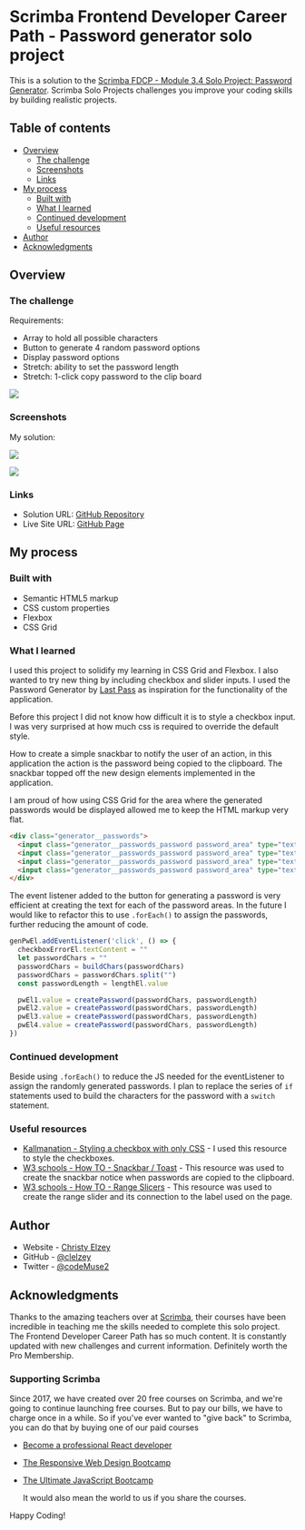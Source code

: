 # Scrimba Frontend Developer Career Path - Password generator solo project

This is a solution to the [Scrimba FDCP - Module 3.4 Solo Project: Password Generator](https://www.figma.com/file/YRO9Iw5IYaOorjnRyNz4bV/Random-Password-Generator?node-id=0%3A1). Scrimba Solo Projects challenges you improve your coding skills by building realistic projects.

## Table of contents

- [Overview](#overview)
  - [The challenge](#the-challenge)
  - [Screenshots](#screenshots)
  - [Links](#links)
- [My process](#my-process)
  - [Built with](#built-with)
  - [What I learned](#what-i-learned)
  - [Continued development](#continued-development)
  - [Useful resources](#useful-resources)
- [Author](#author)
- [Acknowledgments](#acknowledgments)


## Overview

### The challenge

Requirements:

- Array to hold all possible characters
- Button to generate 4 random password options
- Display password options
- Stretch: ability to set the password length
- Stretch: 1-click copy password to the clip board

![](./images/figma-design-password-generator-dark.png)


### Screenshots

My solution:

![](./images/app-screenshot.png)

![](./images/mobile-app-screenshot.png)


### Links

- Solution URL: [GitHub Repository](https://github.com/clelzey/password-generator)
- Live Site URL: [GitHub Page](https://clelzey.github.io/password-generator/)

## My process

### Built with

- Semantic HTML5 markup
- CSS custom properties
- Flexbox
- CSS Grid

### What I learned

I used this project to solidify my learning in CSS Grid and Flexbox. I also wanted to try new thing by including
checkbox and slider inputs. I used the Password Generator by [Last Pass](https://www.lastpass.com/features/password-generator)
as inspiration for the functionality of the application.

Before this project I did not know how difficult it is to style a checkbox input. I was very surprised at how much css is
required to override the default style.

How to create a simple snackbar to notify the user of an action, in this application the action is the password being copied
to the clipboard. The snackbar topped off the new design elements implemented in the application.

I am proud of how using CSS Grid for the area where the generated passwords would be displayed allowed me to keep the HTML markup
very flat.

```html
<div class="generator__passwords">
  <input class="generator__passwords_password password_area" type="text" id="pw_el_1">
  <input class="generator__passwords_password password_area" type="text" id="pw_el_2">
  <input class="generator__passwords_password password_area" type="text" id="pw_el_3">
  <input class="generator__passwords_password password_area" type="text" id="pw_el_4">
</div>
```

The event listener added to the button for generating a password is very efficient at creating the text for each of the
password areas. In the future I would like to refactor this to use `.forEach()` to assign the passwords, further reducing
the amount of code.

```js
genPwEl.addEventListener('click', () => {
  checkboxErrorEl.textContent = ""
  let passwordChars = ""
  passwordChars = buildChars(passwordChars)
  passwordChars = passwordChars.split("")
  const passwordLength = lengthEl.value

  pwEl1.value = createPassword(passwordChars, passwordLength)
  pwEl2.value = createPassword(passwordChars, passwordLength)
  pwEl3.value = createPassword(passwordChars, passwordLength)
  pwEl4.value = createPassword(passwordChars, passwordLength)
})
```

### Continued development

Beside using `.forEach()` to reduce the JS needed for the eventListener to assign the randomly generated passwords. I plan
to replace the series of `if` statements used to build the characters for the password with a `switch` statement.

### Useful resources

- [Kallmanation - Styling a checkbox with only CSS](https://www.kallmanation.com/styling-a-checkbox-with-only-css) - I
used this resource to style the checkboxes.
- [W3 schools - How TO - Snackbar / Toast](https://www.w3schools.com/howto/howto_js_snackbar.asp) - This resource was used
to create the snackbar notice when passwords are copied to the clipboard.
- [W3 schools - How TO - Range Slicers](https://www.w3schools.com/howto/howto_js_rangeslider.asp) - This resource was used
to create the range slider and its connection to the label used on the page.

## Author

- Website - [Christy Elzey](https://clelzey.github.io/digital-business-card/)
- GitHub - [@clelzey](https://github.com/clelzey/)
- Twitter - [@codeMuse2](https://twitter.com/codeMuse2)


## Acknowledgments

Thanks to the amazing teachers over at [Scrimba](https://scrimba.com/), their courses have been incredible in teaching
me the skills needed to complete this solo project. The Frontend Developer Career Path has so much content. It is constantly
updated with new challenges and current information. Definitely worth the Pro Membership.

### Supporting Scrimba

Since 2017, we have created over 20 free courses on Scrimba, and we're going to
continue launching free courses. But to pay our bills, we have to charge once
in a while. So if you've ever wanted to "give back" to Scrimba, you can do that by buying
one of our paid courses

- [Become a professional React developer](https://scrimba.com/course/greact)
- [The Responsive Web Design Bootcamp](https://scrimba.com/course/gresponsive)
- [The Ultimate JavaScript Bootcamp](https://scrimba.com/course/gjavascript)

  It would also mean the world to us if you share the courses.

Happy Coding!
